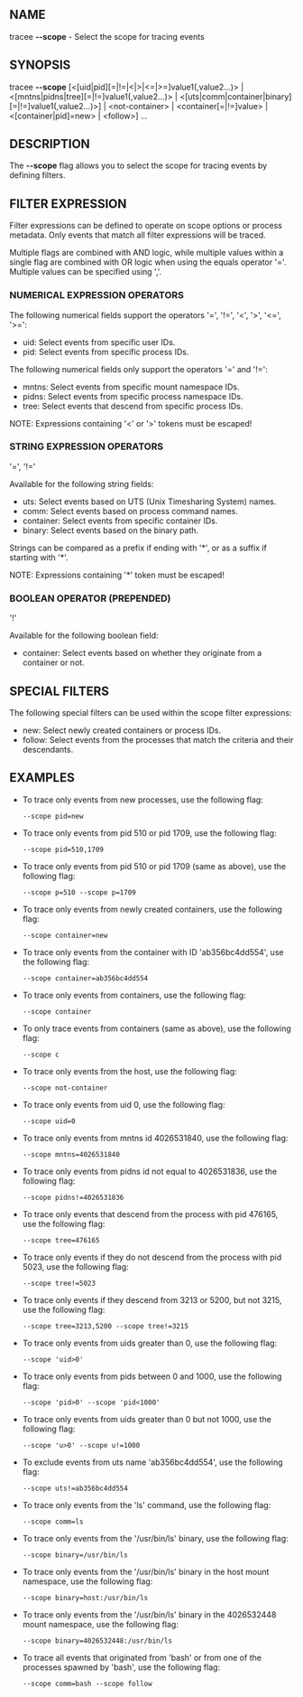 
## NAME

tracee **--scope** - Select the scope for tracing events

## SYNOPSIS

tracee **--scope** [\<[uid|pid][=|!=|\<|\>|\<=|\>=]value1(,value2...)\> | \<[mntns|pidns|tree][=|!=]value1(,value2...)\> | \<[uts|comm|container|binary][=|!=]value1(,value2...)\>] | \<not-container\> | \<container[=|!=]value\> | \<[container|pid]=new\> | \<follow\>]  ...

## DESCRIPTION

The **--scope** flag allows you to select the scope for tracing events by defining filters.

## FILTER EXPRESSION

Filter expressions can be defined to operate on scope options or process metadata. Only events that match all filter expressions will be traced.

Multiple flags are combined with AND logic, while multiple values within a single flag are combined with OR logic when using the equals operator '='. Multiple values can be specified using ','.

### NUMERICAL EXPRESSION OPERATORS

The following numerical fields support the operators '=', '!=', '<', '>', '<=', '>=':

- uid: Select events from specific user IDs.
- pid: Select events from specific process IDs.

The following numerical fields only support the operators '=' and '!=':

- mntns: Select events from specific mount namespace IDs.
- pidns: Select events from specific process namespace IDs.
- tree: Select events that descend from specific process IDs.

NOTE: Expressions containing '\<' or '\>' tokens must be escaped!

### STRING EXPRESSION OPERATORS

'=', '!='

Available for the following string fields:

- uts: Select events based on UTS (Unix Timesharing System) names.
- comm: Select events based on process command names.
- container: Select events from specific container IDs.
- binary: Select events based on the binary path.

Strings can be compared as a prefix if ending with '\*', or as a suffix if starting with '\*'.

NOTE: Expressions containing '\*' token must be escaped!

### BOOLEAN OPERATOR (PREPENDED)

'!'

Available for the following boolean field:

- container: Select events based on whether they originate from a container or not.

## SPECIAL FILTERS

The following special filters can be used within the scope filter expressions:

- new: Select newly created containers or process IDs.
- follow: Select events from the processes that match the criteria and their descendants.

## EXAMPLES

- To trace only events from new processes, use the following flag:

  ```console
  --scope pid=new
  ```

- To trace only events from pid 510 or pid 1709, use the following flag:

  ```console
  --scope pid=510,1709
  ```

- To trace only events from pid 510 or pid 1709 (same as above), use the following flag:

  ```console
  --scope p=510 --scope p=1709
  ```

- To trace only events from newly created containers, use the following flag:

  ```console
  --scope container=new
  ```

- To trace only events from the container with ID 'ab356bc4dd554', use the following flag:

  ```console
  --scope container=ab356bc4dd554
  ```

- To trace only events from containers, use the following flag:

  ```console
  --scope container
  ```

- To only trace events from containers (same as above), use the following flag:

  ```console
  --scope c
  ```

- To trace only events from the host, use the following flag:

  ```console
  --scope not-container
  ```

- To trace only events from uid 0, use the following flag:

  ```console
  --scope uid=0
  ```

- To trace only events from mntns id 4026531840, use the following flag:

  ```console
  --scope mntns=4026531840
  ```

- To trace only events from pidns id not equal to 4026531836, use the following flag:

  ```console
  --scope pidns!=4026531836
  ```

- To trace only events that descend from the process with pid 476165, use the following flag:

  ```console
  --scope tree=476165
  ```

- To trace only events if they do not descend from the process with pid 5023, use the following flag:

  ```console
  --scope tree!=5023
  ```

- To trace only events if they descend from 3213 or 5200, but not 3215, use the following flag:

  ```console
  --scope tree=3213,5200 --scope tree!=3215
  ```

- To trace only events from uids greater than 0, use the following flag:

  ```console
  --scope 'uid>0'
  ```

- To trace only events from pids between 0 and 1000, use the following flag:

  ```console
  --scope 'pid>0' --scope 'pid<1000'
  ```

- To trace only events from uids greater than 0 but not 1000, use the following flag:

  ```console
  --scope 'u>0' --scope u!=1000
  ```

- To exclude events from uts name 'ab356bc4dd554', use the following flag:

  ```console
  --scope uts!=ab356bc4dd554
  ```

- To trace only events from the 'ls' command, use the following flag:

  ```console
  --scope comm=ls
  ```

- To trace only events from the '/usr/bin/ls' binary, use the following flag:

  ```console
  --scope binary=/usr/bin/ls
  ```

- To trace only events from the '/usr/bin/ls' binary in the host mount namespace, use the following flag:

  ```console
  --scope binary=host:/usr/bin/ls
  ```

- To trace only events from the '/usr/bin/ls' binary in the 4026532448 mount namespace, use the following flag:

  ```console
  --scope binary=4026532448:/usr/bin/ls
  ```

- To trace all events that originated from 'bash' or from one of the processes spawned by 'bash', use the following flag:

  ```console
  --scope comm=bash --scope follow
  ```
